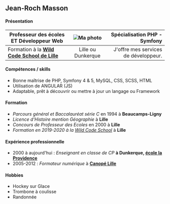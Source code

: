## Jean-Roch Masson
#### Présentation
| Professeur des écoles ET Développeur Web | ![Ma photo](https://media-exp1.licdn.com/dms/image/C4E03AQF9BNim3Ub1GA/profile-displayphoto-shrink_200_200/0?e=1605139200&v=beta&t=dxDjPBHzSC___zpM-Lishj8088ur6rGddReY4_wn1lw) | Spécialisation PHP - Symfony |
| ------ | :------: | ------: |
| Formation à la **[Wild Code School de Lille](https://www.wildcodeschool.com/fr-BE/campus/lille)** | Lille ou Dunkerque | J'offre mes services de développeur. |

#### Compétences / skills
* Bonne maîtrise de PHP, Symfony 4 & 5, MySQL, CSS, SCSS, HTML
* Utilisation de ANGULAR (JS)
* Adaptable, prêt à découvrir ou mettre à jour un langage ou Framework

#### Formation
* _Parcours général et Baccalauréat série C_ en 1994 à **Beaucamps-Ligny**
* _Licence d'Histoire mention Géographie_ à **Lille**
* _Concours de Professeur des Ecoles_ en 2000 à **Lille**
* _Formation en 2019-2020 à la [Wild Code School](https://www.wildcodeschool.com/fr-BE/campus/lille)_ à **Lille**

#### Expérience professionnelle
* 2000 à aujourd'hui : _Enseignant en classe de CP_ **à Dunkerque, [école la Providence](http://ecolelaprovidence.fr)**
* 2005-2012 : _Formateur numérique_ à **[Canopé Lille](https://www.reseau-canope.fr/crdp-lille/)**

#### Hobbies
* Hockey sur Glace
* Trombone à coulisse
* Randonnée

